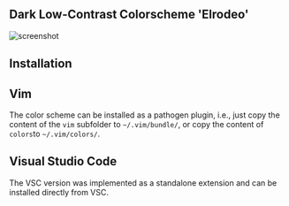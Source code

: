 ## Dark Low-Contrast Colorscheme 'Elrodeo'

![screenshot](https://github.com/chmllr/vim-colorscheme-elrodeo/raw/master/screenshot.png)

## Installation

## Vim

The color scheme can be installed as a pathogen plugin, i.e., 
just copy the content of the `vim` subfolder to `~/.vim/bundle/`, or copy the content of 
`colors`to `~/.vim/colors/`.

## Visual Studio Code

The VSC version was implemented as a standalone extension and can be installed directly from VSC.
